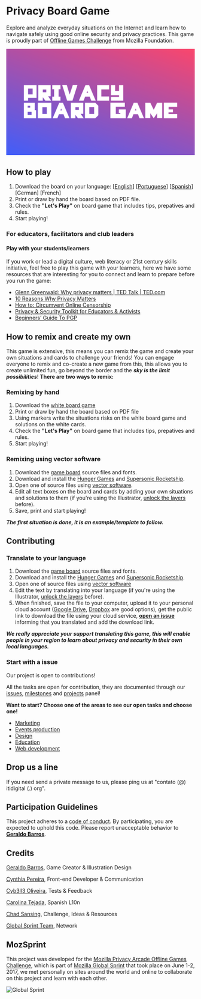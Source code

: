 # Privacy Board Game
Explore and analyze everyday situations on the Internet and learn how to navigate safely using good online security and privacy practices. This game is proudly part of [Offline Games Challenge](https://github.com/MozillaFoundation/mpa-offline-games-challenge) from Mozilla Foundation.

![Logo - Privacy and Security Situations Challenge](marketing/graphics/welcome_github.png)


## How to play
1. Download the board on your language: [[English](https://github.com/barrosgeraldo/mozsprint-privacy-security-situations/raw/master/game-board/Privacy%20and%20Security%20Situations%20Challenge%20-%20Board.pdf)] [[Portuguese](https://github.com/barrosgeraldo/mozsprint-privacy-security-situations/raw/master/game-board/l10n/Privacy%20and%20Security%20Situations%20Challenge%20-%20Board%20-%20Portuguese.pdf)] [[Spanish](https://github.com/barrosgeraldo/mozsprint-privacy-security-situations/raw/master/game-board/l10n/Privacy%20and%20Security%20Situations%20Challenge%20-%20Board%20-%20Spanish.pdf)] [German] [French]
2. Print or draw by hand the board based on PDF file.
3. Check the **"Let's Play"** on board game that includes tips, prepatives and rules.
4. Start playing!

### For educators, facilitators and club leaders

#### Play with your students/learners
If you work or lead a digital culture, web literacy or 21st century skills initiative, feel free to play this game with your learners, here we have some resources that are interesting for you to connect and learn to prepare before you run the game:
* [Glenn Greenwald: Why privacy matters | TED Talk | TED.com](https://www.ted.com/talks/glenn_greenwald_why_privacy_matters)
* [10 Reasons Why Privacy Matters](https://www.teachprivacy.com/10-reasons-privacy-matters/)
* [How to: Circumvent Online Censorship](https://ssd.eff.org/en/module/how-circumvent-online-censorship)
* [Privacy & Security Toolkit for Educators & Activists](https://mozilla.github.io/curriculum-final/privacy-toolkit-v10.pdf)
* [Beginners’ Guide To PGP](http://www.bitcoinnotbombs.com/beginners-guide-to-pgp/)

## How to remix and create my own
This game is extensive, this means you can remix the game and create your own situations and cards to challenge your friends! You can engage everyone to remix and co-create a new game from this, this allows you to create unlimited fun, go beyond the border and the ***sky is the limit possibilities***! **There are two ways to remix:**

### Remixing by hand
1. Download the [white board game](https://github.com/barrosgeraldo/mozsprint-privacy-security-situations/raw/master/game-remix-own/Privacy%20and%20Security%20Situations%20Challenge%20-%20Remix%20Your%20Own.pdf)
2. Print or draw by hand the board based on PDF file
3. Using markers write the situations risks on the white board game and solutions on the white cards.
4. Check the **"Let's Play"** on board game that includes tips, prepatives and rules.
5. Start playing!


### Remixing using vector software
1. Download the [game board](https://github.com/barrosgeraldo/mozsprint-privacy-security-situations/tree/master/game-board) source files and fonts.
2. Download and install the [Hunger Games](http://www.dafont.com/pt/hunger-games.font) and [Supersonic Rocketship](http://www.dafont.com/supersonic-rocketship.font).
3. Open one of source files using [vector software](http://www.creativebloq.com/illustrator/alternative-to-illustrator-1131664).
4. Edit all text boxes on the board and cards by adding your own situations and solutions to them (if you're using the Illustrator, [unlock the layers](https://helpx.adobe.com/illustrator/using/locking-hiding-deleting-objects.html) before).
5. Save, print and start playing!

***The first situation is done, it is an example/template to follow.***

## Contributing

### Translate to your language
1. Download the [game board](https://github.com/barrosgeraldo/mozsprint-privacy-security-situations/tree/master/game-board) source files and fonts.
2. Download and install the [Hunger Games](http://www.dafont.com/pt/hunger-games.font) and [Supersonic Rocketship](http://www.dafont.com/supersonic-rocketship.font).
3. Open one of source files using [vector software](http://www.creativebloq.com/illustrator/alternative-to-illustrator-1131664)
4. Edit the text by translating into your language (if you're using the Illustrator, [unlock the layers](https://helpx.adobe.com/illustrator/using/locking-hiding-deleting-objects.html) before).
5. When finished, save the file to your computer, upload it to your personal cloud account ([Google Drive](https://drive.google.com), [Dropbox](https://dropbox.com) are good options), get the public link to download the file using your cloud service, **[open an issue](https://github.com/barrosgeraldo/mozsprint-privacy-security-situations/issues/new)** informing that you translated and add the download link.

***We really appreciate your support translating this game, this will enable people in your region to learn about privacy and security in their own local languages.***

### Start with a issue
Our project is open to contributions!

All the tasks are open for contribution, they are documented through our [issues](https://github.com/itidigitalbr/privacy-board-game/issues), [milestones](https://github.com/itidigitalbr/privacy-board-game/milestones) and [projects](https://github.com/itidigitalbr/privacy-board-game/projects) panel!

**Want to start? Choose one of the areas to see our open tasks and choose one!**
- [Marketing](https://github.com/itidigitalbr/privacy-board-game/milestone/5)
- [Events production](https://github.com/itidigitalbr/privacy-board-game/milestone/2)
- [Design](https://github.com/itidigitalbr/privacy-board-game/milestone/1)
- [Education](https://github.com/itidigitalbr/privacy-board-game/milestone/3)
- [Web development](https://github.com/itidigitalbr/privacy-board-game/milestone/4)

## Drop us a line
If you need send a private message to us, please ping us at "contato (@) itidigital (.) org".

## Participation Guidelines

This project adheres to a [code of conduct](CODE_OF_CONDUCT.md). By participating, you are expected to uphold this code. Please report unacceptable behavior to **[Geraldo Barros](http://telegram.me/geraldobarros)**.

## Credits
[Geraldo Barros](https://reps.mozilla.org/u/geraldobarros/), Game Creator & Illustration Design

[Cynthia Pereira](https://reps.mozilla.org/u/cynthiapereira/), Front-end Developer & Communication

[Cyb3ll3 Oliveira](https://mozillians.org/pt-BR/u/cyb3ll3/), Tests & Feedback

[Carolina Tejada](https://twitter.com/cctalvarez), Spanish L10n

[Chad Sansing](https://twitter.com/chadsansing), Challenge, Ideas & Resources

[Global Sprint Team](https://mozilla.github.io/global-sprint/), Network

## MozSprint

This project was developed for the [Mozilla Privacy Arcade Offline Games Challenge](https://github.com/MozillaFoundation/mpa-offline-games-challenge), which is part of [Mozilla Global Sprint](http://mozilla.github.io/global-sprint/) that took place on June 1-2, 2017, we met personally on sites around the world and online to collaborate on this project and learn with each other.

![Global Sprint](https://cloud.githubusercontent.com/assets/617994/24632585/b2b07dcc-1892-11e7-91cf-f9e473187cf7.png)
